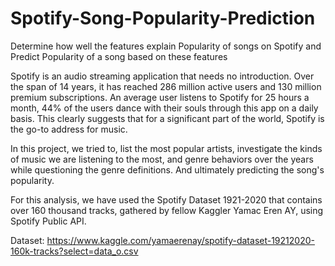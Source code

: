 # Spotify-Song-Popularity-Prediction
Determine how well the features explain Popularity of songs on Spotify and Predict Popularity of a song based on these features

Spotify is an audio streaming application that needs no introduction. Over the span of 14 years, it has reached 286 million active users and 130 million premium subscriptions. An average user listens to Spotify for 25 hours a month, 44% of the users dance with their souls through this app on a daily basis. This clearly suggests that for a significant part of the world, Spotify is the go-to address for music.

In this project, we tried to, list the most popular artists, investigate the kinds of music we are listening to the most, and genre behaviors over the years while questioning the genre definitions. And ultimately predicting the song's popularity.

For this analysis, we have used the Spotify Dataset 1921-2020 that contains over 160 thousand tracks, gathered by fellow Kaggler Yamac Eren AY, using Spotify Public API.

Dataset: https://www.kaggle.com/yamaerenay/spotify-dataset-19212020-160k-tracks?select=data_o.csv
